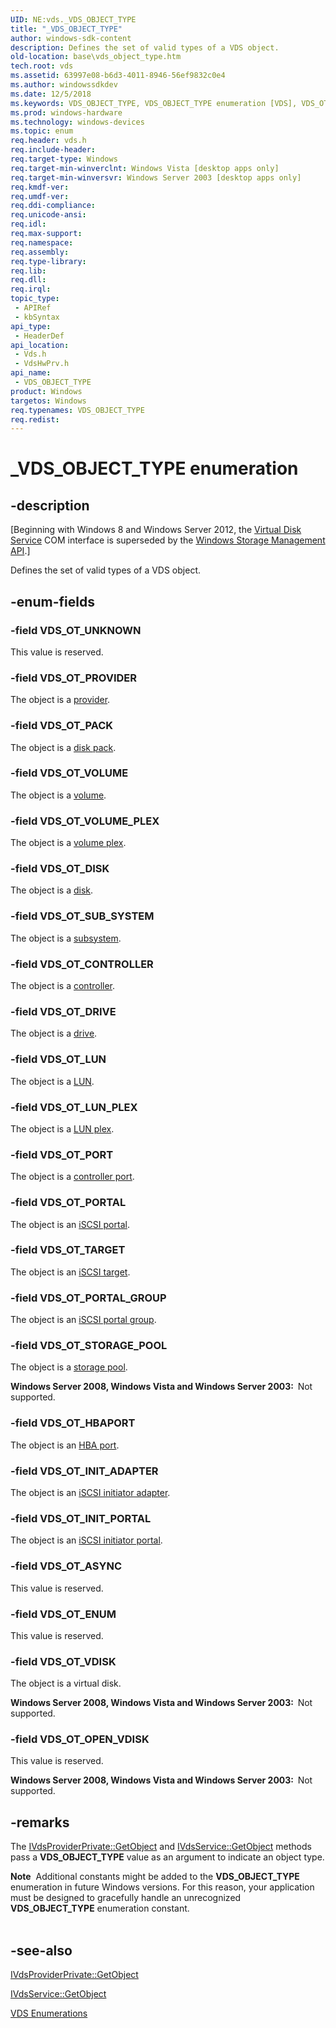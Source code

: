 ```yaml
---
UID: NE:vds._VDS_OBJECT_TYPE
title: "_VDS_OBJECT_TYPE"
author: windows-sdk-content
description: Defines the set of valid types of a VDS object.
old-location: base\vds_object_type.htm
tech.root: vds
ms.assetid: 63997e08-b6d3-4011-8946-56ef9832c0e4
ms.author: windowssdkdev
ms.date: 12/5/2018
ms.keywords: VDS_OBJECT_TYPE, VDS_OBJECT_TYPE enumeration [VDS], VDS_OT_ASYNC, VDS_OT_CONTROLLER, VDS_OT_DISK, VDS_OT_DRIVE, VDS_OT_ENUM, VDS_OT_HBAPORT, VDS_OT_INIT_ADAPTER, VDS_OT_INIT_PORTAL, VDS_OT_LUN, VDS_OT_LUN_PLEX, VDS_OT_OPEN_VDISK, VDS_OT_PACK, VDS_OT_PORT, VDS_OT_PORTAL, VDS_OT_PORTAL_GROUP, VDS_OT_PROVIDER, VDS_OT_STORAGE_POOL, VDS_OT_SUB_SYSTEM, VDS_OT_TARGET, VDS_OT_UNKNOWN, VDS_OT_VDISK, VDS_OT_VOLUME, VDS_OT_VOLUME_PLEX, _VDS_OBJECT_TYPE, base.vds_object_type, vds/VDS_OBJECT_TYPE, vds/VDS_OT_ASYNC, vds/VDS_OT_CONTROLLER, vds/VDS_OT_DISK, vds/VDS_OT_DRIVE, vds/VDS_OT_ENUM, vds/VDS_OT_HBAPORT, vds/VDS_OT_INIT_ADAPTER, vds/VDS_OT_INIT_PORTAL, vds/VDS_OT_LUN, vds/VDS_OT_LUN_PLEX, vds/VDS_OT_OPEN_VDISK, vds/VDS_OT_PACK, vds/VDS_OT_PORT, vds/VDS_OT_PORTAL, vds/VDS_OT_PORTAL_GROUP, vds/VDS_OT_PROVIDER, vds/VDS_OT_STORAGE_POOL, vds/VDS_OT_SUB_SYSTEM, vds/VDS_OT_TARGET, vds/VDS_OT_UNKNOWN, vds/VDS_OT_VDISK, vds/VDS_OT_VOLUME, vds/VDS_OT_VOLUME_PLEX, vdshwprv/VDS_OBJECT_TYPE, vdshwprv/VDS_OT_ASYNC, vdshwprv/VDS_OT_CONTROLLER, vdshwprv/VDS_OT_DISK, vdshwprv/VDS_OT_DRIVE, vdshwprv/VDS_OT_ENUM, vdshwprv/VDS_OT_HBAPORT, vdshwprv/VDS_OT_INIT_ADAPTER, vdshwprv/VDS_OT_INIT_PORTAL, vdshwprv/VDS_OT_LUN, vdshwprv/VDS_OT_LUN_PLEX, vdshwprv/VDS_OT_OPEN_VDISK, vdshwprv/VDS_OT_PACK, vdshwprv/VDS_OT_PORT, vdshwprv/VDS_OT_PORTAL, vdshwprv/VDS_OT_PORTAL_GROUP, vdshwprv/VDS_OT_PROVIDER, vdshwprv/VDS_OT_STORAGE_POOL, vdshwprv/VDS_OT_SUB_SYSTEM, vdshwprv/VDS_OT_TARGET, vdshwprv/VDS_OT_UNKNOWN, vdshwprv/VDS_OT_VDISK, vdshwprv/VDS_OT_VOLUME, vdshwprv/VDS_OT_VOLUME_PLEX
ms.prod: windows-hardware
ms.technology: windows-devices
ms.topic: enum
req.header: vds.h
req.include-header: 
req.target-type: Windows
req.target-min-winverclnt: Windows Vista [desktop apps only]
req.target-min-winversvr: Windows Server 2003 [desktop apps only]
req.kmdf-ver: 
req.umdf-ver: 
req.ddi-compliance: 
req.unicode-ansi: 
req.idl: 
req.max-support: 
req.namespace: 
req.assembly: 
req.type-library: 
req.lib: 
req.dll: 
req.irql: 
topic_type:
 - APIRef
 - kbSyntax
api_type:
 - HeaderDef
api_location:
 - Vds.h
 - VdsHwPrv.h
api_name:
 - VDS_OBJECT_TYPE
product: Windows
targetos: Windows
req.typenames: VDS_OBJECT_TYPE
req.redist: 
---
```


# _VDS_OBJECT_TYPE enumeration


## -description


<p class="CCE_Message">[Beginning with Windows 8 and Windows Server 2012, the <a href="https://msdn.microsoft.com/536aafd2-cc04-48cc-8ee7-920efbba2a5f">Virtual Disk Service</a> COM interface is superseded by the <a href="https://msdn.microsoft.com/ff5e492d-5e62-4c9b-8f55-07859c9fee83">Windows Storage Management API</a>.]

Defines the set of 
   valid types of a VDS object.


## -enum-fields




### -field VDS_OT_UNKNOWN

This value is reserved.


### -field VDS_OT_PROVIDER

The object is a <a href="https://msdn.microsoft.com/131e927d-d32a-44f6-8aae-28839cfa9e7d">provider</a>.


### -field VDS_OT_PACK

The object is a <a href="https://msdn.microsoft.com/e84a05a0-ea12-4bc1-83e1-1eb0dd291dc9">disk pack</a>.


### -field VDS_OT_VOLUME

The object is a <a href="https://msdn.microsoft.com/92013015-b0f5-4b92-937b-c2637f65810c">volume</a>.


### -field VDS_OT_VOLUME_PLEX

The object is a <a href="https://msdn.microsoft.com/9e770bfc-2bcb-45f0-a7fc-ba526349839e">volume plex</a>.


### -field VDS_OT_DISK

The object is a <a href="https://msdn.microsoft.com/65e14273-8127-4667-b5c8-362ad54b4782">disk</a>.


### -field VDS_OT_SUB_SYSTEM

The object is a <a href="https://msdn.microsoft.com/f605a5de-9256-4b43-8e12-3d78fd6cd9f1">subsystem</a>.


### -field VDS_OT_CONTROLLER

The object is a <a href="https://msdn.microsoft.com/ae2c4d47-15a6-4b9d-9165-4ee04a6ff3a8">controller</a>.


### -field VDS_OT_DRIVE

The object is a <a href="https://msdn.microsoft.com/c1c17a97-cf4b-45b7-bc32-4bad94c3ddb2">drive</a>.


### -field VDS_OT_LUN

The object is a <a href="https://msdn.microsoft.com/ea22bd6d-4a7a-4674-82e9-08460914ff8e">LUN</a>.


### -field VDS_OT_LUN_PLEX

The object is a <a href="https://msdn.microsoft.com/db6eabaa-1b84-4613-ab2a-8d5904305e08">LUN plex</a>.


### -field VDS_OT_PORT

The object is a <a href="https://msdn.microsoft.com/5f94bcdc-93ab-4522-88bd-009a049b5dc9">controller port</a>.


### -field VDS_OT_PORTAL

The object is an <a href="https://msdn.microsoft.com/6655bbae-07d3-416b-9e45-ddcbe3433f40">iSCSI portal</a>.


### -field VDS_OT_TARGET

The object is an <a href="https://msdn.microsoft.com/e88d65ad-9b56-4620-a0f5-573c5e245b3e">iSCSI target</a>.


### -field VDS_OT_PORTAL_GROUP

The object is an <a href="https://msdn.microsoft.com/e5892e96-b6ad-447a-9627-b44fc6f1b27a">iSCSI portal group</a>.


### -field VDS_OT_STORAGE_POOL

The object is a <a href="https://msdn.microsoft.com/a6104742-3ef9-4570-9728-3e6580953117">storage pool</a>.

<b>Windows Server 2008, Windows Vista and Windows Server 2003:  </b>Not supported.


### -field VDS_OT_HBAPORT

The object is an <a href="startup_and_service_objects.htm">HBA port</a>.


### -field VDS_OT_INIT_ADAPTER

The object is an <a href="startup_and_service_objects.htm">iSCSI initiator adapter</a>.


### -field VDS_OT_INIT_PORTAL

The object is an <a href="startup_and_service_objects.htm">iSCSI initiator portal</a>.


### -field VDS_OT_ASYNC

This value is reserved.


### -field VDS_OT_ENUM

This value is reserved.


### -field VDS_OT_VDISK

The object is a virtual disk.

<b>Windows Server 2008, Windows Vista and Windows Server 2003:  </b>Not supported.


### -field VDS_OT_OPEN_VDISK

This value is reserved.

<b>Windows Server 2008, Windows Vista and Windows Server 2003:  </b>Not supported.


## -remarks



The <a href="https://msdn.microsoft.com/3f346255-c5c6-4ca3-9718-0347c3f8294a">IVdsProviderPrivate::GetObject</a> 
    and <a href="https://msdn.microsoft.com/622a95a4-0e8c-4f65-a935-61cb48379065">IVdsService::GetObject</a> methods pass a <b>VDS_OBJECT_TYPE</b> 
    value as an argument to indicate an object type.

<div class="alert"><b>Note</b>  Additional constants might be added to the <b>VDS_OBJECT_TYPE</b> enumeration in future Windows versions. For this reason, your application must be designed to gracefully handle an unrecognized <b>VDS_OBJECT_TYPE</b> enumeration constant.</div>
<div> </div>



## -see-also




<a href="https://msdn.microsoft.com/3f346255-c5c6-4ca3-9718-0347c3f8294a">IVdsProviderPrivate::GetObject</a>



<a href="https://msdn.microsoft.com/622a95a4-0e8c-4f65-a935-61cb48379065">IVdsService::GetObject</a>



<a href="https://msdn.microsoft.com/30ee6e39-c1e5-4173-a3dd-5644632140d1">VDS Enumerations</a>
 

 

